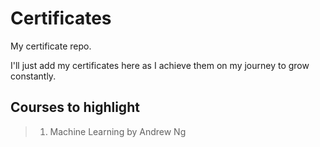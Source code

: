 # Certificates
My certificate repo.

I'll just add my certificates here as I achieve them on my journey to grow constantly.

## Courses to highlight

>1. Machine Learning by Andrew Ng

